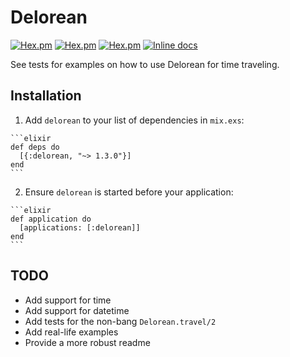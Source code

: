 # Delorean

[![Hex.pm](https://img.shields.io/hexpm/v/delorean.svg)](https://hex.pm/packages/delorean)
[![Hex.pm](https://img.shields.io/hexpm/l/delorean.svg)](http://choosealicense.com/licenses/mit/)
[![Hex.pm](https://img.shields.io/hexpm/dt/delorean.svg)](https://hex.pm/packages/delorean)
[![Inline docs](http://inch-ci.org/github/Willamin/delorean.svg)](http://inch-ci.org/github/Willamin/delorean)


See tests for examples on how to use Delorean for time traveling.

## Installation

  1. Add `delorean` to your list of dependencies in `mix.exs`:

    ```elixir
    def deps do
      [{:delorean, "~> 1.3.0"}]
    end
    ```

  2. Ensure `delorean` is started before your application:

    ```elixir
    def application do
      [applications: [:delorean]]
    end
    ```

## TODO

- Add support for time
- Add support for datetime
- Add tests for the non-bang `Delorean.travel/2`
- Add real-life examples
- Provide a more robust readme
